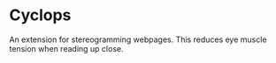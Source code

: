 # Cyclops

An extension for stereogramming webpages. This reduces eye muscle tension when reading up close.

